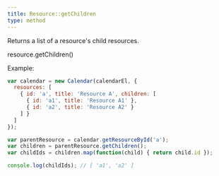 ```yaml
---
title: Resource::getChildren
type: method
---
```


Returns a list of a resource's child resources.

<div class='spec' markdown='1'>
resource.getChildren()
</div>

Example:

```js
var calendar = new Calendar(calendarEl, {
  resources: [
    { id: 'a', title: 'Resource A', children: [
      { id: 'a1', title: 'Resource A1' },
      { id: 'a2', title: 'Resource A2' }
    ] }
  ]
});

var parentResource = calendar.getResourceById('a');
var children = parentResource.getChildren();
var childIds = children.map(function(child) { return child.id });

console.log(childIds); // [ 'a1', 'a2' ]
```
